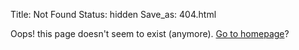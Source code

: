 Title: Not Found
Status: hidden
Save_as: 404.html

Oops! this page doesn't seem to exist (anymore). [Go to homepage](index.html)?
